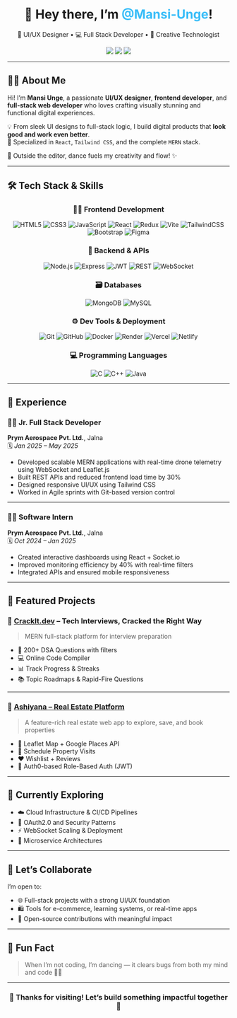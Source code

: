 <h1 align="center">👋 Hey there, I’m <span style="color:#38bdf8;">@Mansi-Unge</span>!</h1>

<p align="center">
🎨 UI/UX Designer • 💻 Full Stack Developer • 🧠 Creative Technologist  
</p>

<p align="center">
<a href="mailto:mansiunge@gmail.com"><img src="https://img.shields.io/badge/Gmail-D14836?style=flat&logo=gmail&logoColor=white"></a>
<a href="https://www.linkedin.com/in/mansi-unge-8825ba312"><img src="https://img.shields.io/badge/LinkedIn-0077B5?style=flat&logo=linkedin&logoColor=white"></a>
<a href="https://twitter.com/your-twitter-handle"><img src="https://img.shields.io/badge/Twitter-1DA1F2?style=flat&logo=twitter&logoColor=white"></a>
</p>

---

## 👩‍💻 About Me

Hi! I’m **Mansi Unge**, a passionate **UI/UX designer**, **frontend developer**, and **full-stack web developer** who loves crafting visually stunning and functional digital experiences.

💡 From sleek UI designs to full-stack logic, I build digital products that **look good and work even better**.  
🎯 Specialized in `React`, `Tailwind CSS`, and the complete `MERN` stack.

💃 Outside the editor, dance fuels my creativity and flow! ✨

---

## 🛠 Tech Stack & Skills

<div align="center">

### 👩‍💻 Frontend Development  
![HTML5](https://img.shields.io/badge/HTML5-E34F26?style=flat&logo=html5&logoColor=white)
![CSS3](https://img.shields.io/badge/CSS3-1572B6?style=flat&logo=css3&logoColor=white)
![JavaScript](https://img.shields.io/badge/JavaScript-F7DF1E?style=flat&logo=javascript&logoColor=black)
![React](https://img.shields.io/badge/React-20232A?style=flat&logo=react&logoColor=61DAFB)
![Redux](https://img.shields.io/badge/Redux-593D88?style=flat&logo=redux&logoColor=white)
![Vite](https://img.shields.io/badge/Vite-646CFF?style=flat&logo=vite&logoColor=white)
![TailwindCSS](https://img.shields.io/badge/TailwindCSS-38BDF8?style=flat&logo=tailwind-css&logoColor=white)
![Bootstrap](https://img.shields.io/badge/Bootstrap-7952B3?style=flat&logo=bootstrap&logoColor=white)
![Figma](https://img.shields.io/badge/Figma-F24E1E?style=flat&logo=figma&logoColor=white)

### 🧩 Backend & APIs  
![Node.js](https://img.shields.io/badge/Node.js-339933?style=flat&logo=node.js&logoColor=white)
![Express](https://img.shields.io/badge/Express.js-000000?style=flat&logo=express&logoColor=white)
![JWT](https://img.shields.io/badge/JWT-000000?style=flat&logo=jsonwebtokens&logoColor=white)
![REST](https://img.shields.io/badge/REST%20API-005571?style=flat&logo=api&logoColor=white)
![WebSocket](https://img.shields.io/badge/WebSocket-010101?style=flat&logo=socketdotio&logoColor=white)

### 🗃️ Databases  
![MongoDB](https://img.shields.io/badge/MongoDB-4EA94B?style=flat&logo=mongodb&logoColor=white)
![MySQL](https://img.shields.io/badge/MySQL-00758F?style=flat&logo=mysql&logoColor=white)

### ⚙️ Dev Tools & Deployment  
![Git](https://img.shields.io/badge/Git-F05032?style=flat&logo=git&logoColor=white)
![GitHub](https://img.shields.io/badge/GitHub-181717?style=flat&logo=github&logoColor=white)
![Docker](https://img.shields.io/badge/Docker-2496ED?style=flat&logo=docker&logoColor=white)
![Render](https://img.shields.io/badge/Render-46E3B7?style=flat&logo=render&logoColor=white)
![Vercel](https://img.shields.io/badge/Vercel-000000?style=flat&logo=vercel&logoColor=white)
![Netlify](https://img.shields.io/badge/Netlify-00C7B7?style=flat&logo=netlify&logoColor=white)

### 💻 Programming Languages  
![C](https://img.shields.io/badge/C-00599C?style=flat&logo=c&logoColor=white)
![C++](https://img.shields.io/badge/C++-00599C?style=flat&logo=cplusplus&logoColor=white)
![Java](https://img.shields.io/badge/Java-007396?style=flat&logo=java&logoColor=white)

</div>

---

## 💼 Experience

### 👩‍💻 Jr. Full Stack Developer  
**Prym Aerospace Pvt. Ltd.**, Jalna  
🗓️ *Jan 2025 – May 2025*

- Developed scalable MERN applications with real-time drone telemetry using WebSocket and Leaflet.js  
- Built REST APIs and reduced frontend load time by 30%  
- Designed responsive UI/UX using Tailwind CSS  
- Worked in Agile sprints with Git-based version control

---

### 👩‍💻 Software Intern  
**Prym Aerospace Pvt. Ltd.**, Jalna  
🗓️ *Oct 2024 – Jan 2025*

- Created interactive dashboards using React + Socket.io  
- Improved monitoring efficiency by 40% with real-time filters  
- Integrated APIs and ensured mobile responsiveness

---

## 🌟 Featured Projects

### 🧠 [CrackIt.dev](https://github.com/yourusername/crackit.dev) – Tech Interviews, Cracked the Right Way  
> MERN full-stack platform for interview preparation  
- 🧩 200+ DSA Questions with filters  
- 💻 Online Code Compiler  
- 📊 Track Progress & Streaks  
- 📚 Topic Roadmaps & Rapid-Fire Questions  

---

### 🏡 [Ashiyana – Real Estate Platform](https://github.com/Mansi-unge/Ashiyana)

> A feature-rich real estate web app to explore, save, and book properties

- 📍 Leaflet Map + Google Places API  
- 📅 Schedule Property Visits  
- ❤️ Wishlist + Reviews  
- 🔐 Auth0-based Role-Based Auth (JWT)

---

## 🌱 Currently Exploring

- ☁️ Cloud Infrastructure & CI/CD Pipelines  
- 🔐 OAuth2.0 and Security Patterns  
- ⚡ WebSocket Scaling & Deployment  
- 🧩 Microservice Architectures

---

## 🤝 Let’s Collaborate

I’m open to:
- 🌐 Full-stack projects with a strong UI/UX foundation  
- 🛍️ Tools for e-commerce, learning systems, or real-time apps  
- 🌱 Open-source contributions with meaningful impact

---

## 💃 Fun Fact

> When I’m not coding, I’m dancing — it clears bugs from both my mind and code 💃✨

---

<h3 align="center">🌈 Thanks for visiting! Let’s build something impactful together 🌈</h3>
